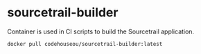 # sourcetrail-builder

Container is used in CI scripts to build the Sourcetrail application.

```bash
docker pull codehouseou/sourcetrail-builder:latest
```